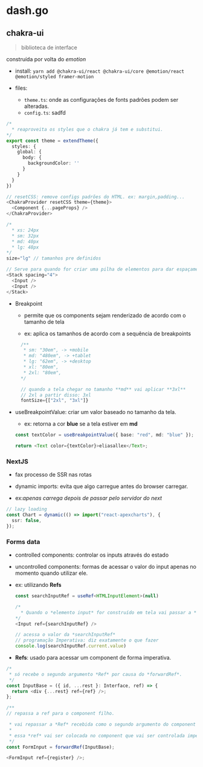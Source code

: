 # dash.go

## chakra-ui

> biblioteca de interface

construída por volta do _emotion_

- install: `yarn add @chakra-ui/react @chakra-ui/core @emotion/react @emotion/styled framer-motion`

- files:
  - `theme.ts`: onde as configurações de fonts padrões podem ser alteradas.
  - `config.ts`: sadfd

```ts
/*
  * reaproveita os styles que o chakra já tem e substitui.
*/
export const theme = extendTheme({
  styles: {
    global: {
      body: {
        backgroundColor: ''
      }
    }
  }
})

// resetCSS: remove configs padrões do HTML. ex: margin,padding...
<ChakraProvider resetCSS theme={theme}>
  <Component {...pageProps} />
</ChakraProvider>

/*
  * xs: 24px
  * sm: 32px
  * md: 40px
  * lg: 48px
*/
size="lg" // tamanhos pre definidos

// Serve para quando for criar uma pilha de elementos para dar espaçamento entre eles
<Stack spacing="4">
  <Input />
  <Input />
</Stack>
```

- Breakpoint

  - permite que os components sejam renderizado de acordo com o tamanho de tela

  - ex: aplica os tamanhos de acordo com a sequência de breakpoints

  ```ts
    /**
     * sm: "30em", -> +mobile
     * md: "480em", -> +tablet
     * lg: "62em", -> +desktop
     * xl: "80em",
     * 2xl: "80em",
    */

    // quando a tela chegar no tamanho **md** vai aplicar **3xl**
    // 2xl a partir disso: 3xl
    fontSize={["2xl", "3xl"]}
  ```

- useBreakpointValue: criar um valor baseado no tamanho da tela.

  - ex: retorna a cor **blue** se a tela estiver em **md**

  ```ts
  const textColor = useBreakpointValue({ base: "red", md: "blue" });

  return <Text color={textColor}>eliasallex</Text>;
  ```

### NextJS

- fax processo de SSR nas rotas

- dynamic imports: evita que algo carregue antes do browser carregar.

- ex:_apenas carrega depois de passar pelo servidor do next_

```ts
// lazy loading
const Chart = dynamic(() => import("react-apexcharts"), {
  ssr: false,
});
```

### Forms data

- controlled components: controlar os inputs através do estado
- uncontrolled components: formas de acessar o valor do input apenas no momento quando utilizar ele.
- ex: utilizando **Refs**

  ```ts
  const searchInputRef = useRef<HTMLInputElement>(null)

  /*
    * Quando o *elemento input* for construído em tela vai passar a *ref* dela para a variável *searchInputRef*
  */
  <Input ref={searchInputRef} />

  // acessa o valor da *searchInputRef*
  // programação Imperativa: diz exatamente o que fazer
  console.log(searchInputRef.current.value)
  ```

- **Refs**: usado para acessar um component de forma imperativa.

```ts
/*
 * só recebe o segundo argumento *Ref* por causa do *forwardRef*.
 */
const InputBase = ({ id, ...rest }: Interface, ref) => {
  return <div {...rest} ref={ref} />;
};

/**
// repassa a ref para o component filho.

 * vai repassar a *Ref* recebida como o segundo argumento do component filho (InputBase).
 *
 * essa *ref* vai ser colocada no component que vai ser controlada imperativamente.
 */
const FormInput = forwardRef(InputBase);

<FormInput ref={register} />;
```
